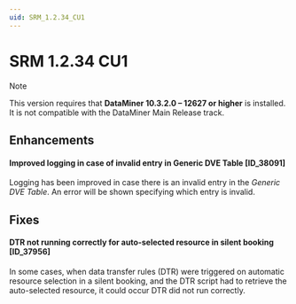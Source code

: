 ```yaml
---
uid: SRM_1.2.34_CU1
---
```


# SRM 1.2.34 CU1

> [!NOTE]
> This version requires that **DataMiner 10.3.2.0 – 12627 or higher** is installed. It is not compatible with the DataMiner Main Release track.

## Enhancements

#### Improved logging in case of invalid entry in Generic DVE Table [ID_38091]

Logging has been improved in case there is an invalid entry in the *Generic DVE Table*. An error will be shown specifying which entry is invalid.

## Fixes

#### DTR not running correctly for auto-selected resource in silent booking [ID_37956]

In some cases, when data transfer rules (DTR) were triggered on automatic resource selection in a silent booking, and the DTR script had to retrieve the auto-selected resource, it could occur DTR did not run correctly.
